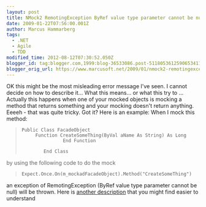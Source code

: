 ```yaml
---
layout: post
title: NMock2 RemotingException ByRef value type parameter cannot be null
date: 2009-01-22T07:56:00.001Z
author: Marcus Hammarberg
tags:
  - .NET
  - Agile
  - TDD
modified_time: 2012-08-12T07:30:52.050Z
blogger_id: tag:blogger.com,1999:blog-36533086.post-5118053612590653411
blogger_orig_url: https://www.marcusoft.net/2009/01/nmock2-remotingexception-byref-value.html
---
```



OK this might be the most misleading error message I've seen. I
cannot decide on how to describe it... What this means... or what this
try to ...
Actually this happens when one of your mocked objects is mocking a
method that returns something and your mocking doesn't return anything.
Eeeeh - that was quite tricky. Got it?
Here is an example:
When I mock this method:

>     Public Class FacadeObject 
>          Function CreateSomeThing(ByVal aName As String) As Long
>                    End Function
>
>             End Class

<span style="color: #666666;">by using the following code to do the
mock

>     Expect.Once.On(m_mockadFacadeObject).Method("CreateSomeThing")

an exception of RemotingException (ByRef value type parameter cannot be
null) will be thrown.
Here is <a
href="http://rhysc.blogspot.com/2008/04/nmock2-remotingexception.html"
target="_blank">another description</a> that you might find easier to
understand
